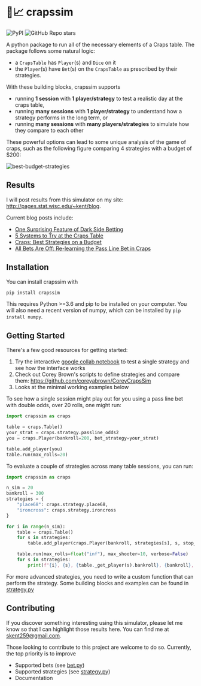 # :game_die::chart_with_upwards_trend: crapssim
![PyPI](https://img.shields.io/pypi/v/crapssim)
![GitHub Repo stars](https://img.shields.io/github/stars/skent259/crapssim?style=social)

A python package to run all of the necessary elements of a Craps table.  The package follows some natural logic: 

- a `CrapsTable` has `Player`(s) and `Dice` on it
- the `Player`(s) have `Bet`(s) on the `CrapsTable` as prescribed by their strategies.  

With these building blocks, crapssim supports 

- running **1 session** with **1 player/strategy** to test a realistic day at the craps table,
- running **many sessions** with **1 player/strategy** to understand how a strategy performs in the long term, or
- running **many sessions** with **many players/strategies** to simulate how they compare to each other

These powerful options can lead to some unique analysis of the game of craps, such as the following figure comparing 4 strategies with a budget of $200:

![best-budget-strategies](https://user-images.githubusercontent.com/41379385/109597132-404bc280-7add-11eb-848c-1981d57d100a.png)

## Results

I will post results from this simulator on my site: http://pages.stat.wisc.edu/~kent/blog.  

Current blog posts include:
- [One Surprising Feature of Dark Side Betting](https://pages.stat.wisc.edu/~kent/blog/2021.10.24/dark-side-surprises.html)
- [5 Systems to Try at the Craps Table](http://pages.stat.wisc.edu/~kent/blog/2021.02.22/five_craps_systems.html)
- [Craps: Best Strategies on a Budget](http://pages.stat.wisc.edu/~kent/blog/2019.07.31_Craps_Budget/craps_best-strategies-on-a-budget.html)
- [All Bets Are Off: Re-learning the Pass Line Bet in Craps](http://pages.stat.wisc.edu/~kent/blog/2019.02.28_Craps_Passline/passline-and-odds.html)

## Installation

You can install crapssim with

```python
pip install crapssim
```

This requires Python >=3.6 and pip to be installed on your computer.  You will also need a recent version of numpy, which can be installed by `pip install numpy`.  

## Getting Started

There's a few good resources for getting started:

1. Try the interactive [google collab notebook](https://github.com/skent259/crapssim/blob/master/crapssim_sandbox.ipynb) to test a single strategy and see how the interface works 
2. Check out Corey Brown's scripts to define strategies and compare them: https://github.com/coreyabrown/CoreyCrapsSim 
3. Looks at the minimal working examples below


To see how a single session might play out for you using a pass line bet with double odds, over 20 rolls, one might run:

```python
import crapssim as craps

table = craps.Table()
your_strat = craps.strategy.passline_odds2
you = craps.Player(bankroll=200, bet_strategy=your_strat)

table.add_player(you)
table.run(max_rolls=20)
```

To evaluate a couple of strategies across many table sessions, you can run:

```python
import crapssim as craps 

n_sim = 20
bankroll = 300
strategies = {
    "place68": craps.strategy.place68, 
    "ironcross": craps.strategy.ironcross 
}

for i in range(n_sim):
    table = craps.Table() 
    for s in strategies:
        table.add_player(craps.Player(bankroll, strategies[s], s, stop_win=bankroll + (bankroll * percentage/100), stop_loss=bankroll - (bankroll * percentage/100)))

    table.run(max_rolls=float("inf"), max_shooter=10, verbose=False)
    for s in strategies:
        print(f"{i}, {s}, {table._get_player(s).bankroll}, {bankroll}, {table.dice.n_rolls}")
```

For more advanced strategies, you need to write a custom function that can perform the strategy.  Some building blocks and examples can be found in [strategy.py](./crapssim/strategy.py)

## Contributing 

If you discover something interesting using this simulator, please let me know so that I can highlight those results here.  You can find me at skent259@gmail.com.

Those looking to contribute to this project are welcome to do so.  Currently, the top priority is to improve

- Supported bets (see [bet.py](./crapssim/bet.py))
- Supported strategies (see [strategy.py](./crapssim/strategy.py))
- Documentation



